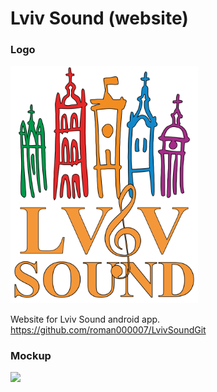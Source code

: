 Lviv Sound (website)
======

### Logo
<img src="/logo.png" width="300">

Website for Lviv Sound android app. https://github.com/roman000007/LvivSoundGit

### Mockup
<img src="https://marianpetruk.github.io/img/laptop_discrete.png">
